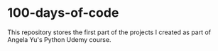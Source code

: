 # 100-days-of-code
This repository stores the first part of the projects I created as part of Angela Yu's Python Udemy course.
